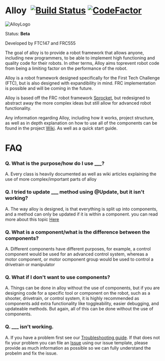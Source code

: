 # Alloy  [![Build Status](https://travis-ci.org/GarrettBurroughs/Alloy.svg?branch=master)](https://travis-ci.org/GarrettBurroughs/Alloy) [![CodeFactor](https://www.codefactor.io/repository/github/garrettburroughs/alloy/badge)](https://www.codefactor.io/repository/github/garrettburroughs/alloy) 

![AlloyLogo](http://gdurl.com/AFl8)

Status: **Beta**

Developed by FTC147 and FRC555

The goal of alloy is to provide a robot framework that allows anyone, including new programmers, to be able to implement
high functioning and quality code for their robots. In other terms, Alloy aims toprevent robot code from being a limiting
factor on the performance of the robot. 


Alloy is a robot framework designed specifically for the First Tech Challenge (FTC), but is also designed 
with expandibility in mind. FRC implementation is possible and will be coming in the future.

Alloy is based off the FRC robot framework [Sprocket](https://github.com/MontclairRobotics/Sprocket), but redesigned to abstract away the more complex ideas but still allow for advanced robot functionality.

Any information regarding Alloy, including how it works, project structure, as well as in depth explanation on how to use all of the components
can be found in the project [Wiki](). As well as a quick start guide.



# FAQ 

### Q. What is the purpose/how do I use ___?

A. Every class is heavily documented as well as wiki articles explaining the use of more complex/important parts of alloy

### Q. I tried to update ___ method using @Update, but it isn't working?

A. The way alloy is designed, is that everything is split up into components, and a method can only be updated if it is within a component. 
you can read more about this topic [Here]() 

### Q. What is a component/what is the difference between the components?
A. Different components have different purposes, for example, a control component would be used for an advanced control system, 
whereas a motor component, or motor ocmponent group would be used to control a drivetrain or manipulator

### Q. What if I don't want to use components?

A. Things can be done in alloy without the use of components, but if you are designing code for a specific tool or component on the robot, 
such as a shooter, drivetrain, or control system, it is highly recommended as components add extra functionality like toggleability,
easier debugging, and updateable methods. But again, all of this can be done without the use of components. 

### Q. ___ isn't working.

A. If you have a problem first see our [Troubleshooting guide](). If that does not fix your problem you can file an [Issue]() 
using our issue template, please provide as much information as possible so we can fully understand the probelm and fix the issue. 

